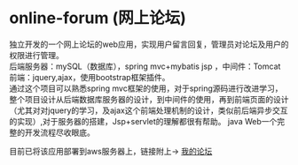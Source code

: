 # online-forum (网上论坛)
独立开发的一个网上论坛的web应用，实现用户留言回复，管理员对论坛及用户的权限进行管理。<br>
后端服务器：mySQL（数据库），spring mvc+mybatis jsp ，中间件：Tomcat<br>
前端：jquery,ajax，使用bootstrap框架插件。<br>
通过这个项目可以熟悉spring mvc框架的使用，对于spring源码进行改进学习，整个项目设计从后端数据库服务器的设计，到中间件的使用，再到前端页面的设计（尤其对对jquery的学习，及ajax这个前端处理机制的设计，类似前后端异步交互的实现）,对于服务器的搭建，Jsp+servlet的理解都很有帮助。
java Web一个完整的开发流程尽收眼底。

目前已将该应用部署到aws服务器上，链接附上->
[我的论坛](http://52.77.242.126:8080/1.03)